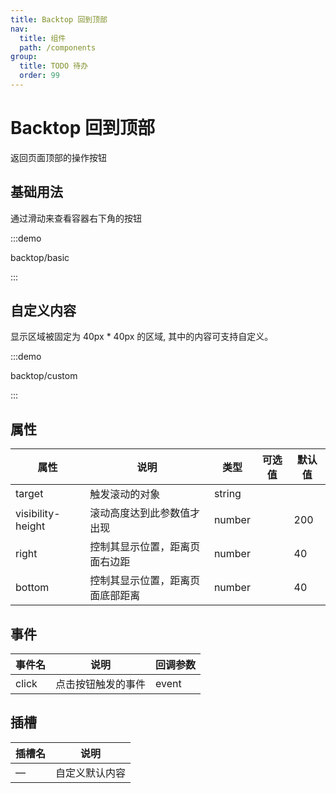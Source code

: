 ```yaml
---
title: Backtop 回到顶部
nav:
  title: 组件
  path: /components
group:
  title: TODO 待办
  order: 99
---
```

# Backtop 回到顶部

返回页面顶部的操作按钮

## 基础用法

通过滑动来查看容器右下角的按钮

:::demo

backtop/basic

:::

## 自定义内容

显示区域被固定为 40px \* 40px 的区域, 其中的内容可支持自定义。

:::demo

backtop/custom

:::

## 属性

| 属性                | 说明               | 类型     | 可选值 | 默认值 |
| ----------------- | ---------------- | ------ | --- | --- |
| target            | 触发滚动的对象          | string |     |     |
| visibility-height | 滚动高度达到此参数值才出现    | number |     | 200 |
| right             | 控制其显示位置，距离页面右边距  | number |     | 40  |
| bottom            | 控制其显示位置，距离页面底部距离 | number |     | 40  |

## 事件

| 事件名   | 说明        | 回调参数  |
| ----- | --------- | ----- |
| click | 点击按钮触发的事件 | event |

## 插槽

| 插槽名 | 说明      |
| --- | ------- |
| —   | 自定义默认内容 |
